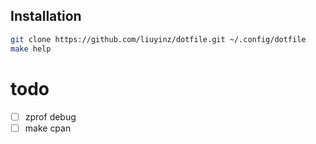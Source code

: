 ## Installation

```bash
git clone https://github.com/liuyinz/dotfile.git ~/.config/dotfile
make help
```

# todo
- [ ] zprof debug
- [ ] make cpan
